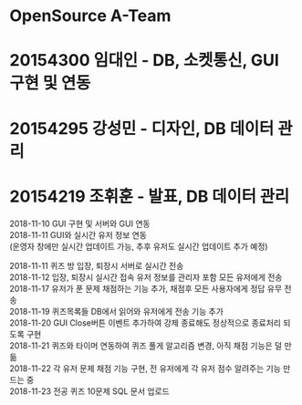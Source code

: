 # OpenSource A-Team  
# 20154300 임대인  - DB, 소켓통신, GUI 구현 및 연동  
# 20154295 강성민  - 디자인, DB 데이터 관리
# 20154219 조휘훈  - 발표, DB 데이터 관리

2018-11-10 GUI 구현 및 서버와 GUI 연동    
2018-11-11 GUI와 실시간 유저 정보 연동  
(운영자 창에만 실시간 업데이트 가능, 추후 유저도 실시간 업데이트 추가 예정)  

2018-11-11 퀴즈 방 입장, 퇴장시 서버로 실시간 전송  
2018-11-12 입장, 퇴장시 실시간 접속 유저 정보를 관리자 포함 모든 유저에게 전송    
2018-11-17 유저가 푼 문제 채점하는 기능 추가, 채점후 모든 사용자에게 정답 유무 전송    
2018-11-19 퀴즈목록들 DB에서 읽어와 유저에게 전송 기능 추가  
2018-11-20 GUI Close버튼 이벤트 추가하여 강제 종료해도 정상적으로 종료처리 되도록 구현  
2018-11-21 퀴즈와 타이머 연동하여 퀴즈 풀게 알고리즘 변경, 아직 채점 기능은 덜 만듦    
2018-11-22 각 유저 문제 채점 기능 구현, 전 유저에게 각 유저 점수 알려주는 기능 만드는 중  
2018-11-23 전공 퀴즈 10문제 SQL 문서 업로드   


